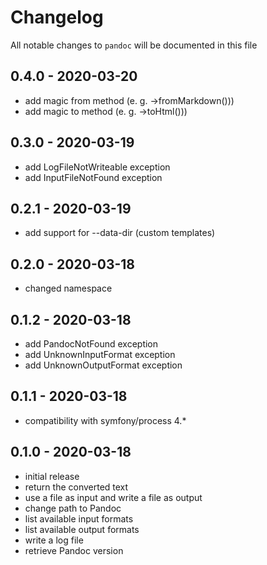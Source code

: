 # Changelog

All notable changes to `pandoc` will be documented in this file

## 0.4.0 - 2020-03-20

- add magic from method (e. g. ->fromMarkdown()))
- add magic to method (e. g. ->toHtml()))

## 0.3.0 - 2020-03-19

- add LogFileNotWriteable exception
- add InputFileNotFound exception

## 0.2.1 - 2020-03-19

- add support for --data-dir (custom templates)

## 0.2.0 - 2020-03-18

- changed namespace

## 0.1.2 - 2020-03-18

- add PandocNotFound exception
- add UnknownInputFormat exception
- add UnknownOutputFormat exception

## 0.1.1 - 2020-03-18

- compatibility with symfony/process 4.*

## 0.1.0 - 2020-03-18

- initial release
- return the converted text
- use a file as input and write a file as output
- change path to Pandoc
- list available input formats
- list available output formats
- write a log file
- retrieve Pandoc version
